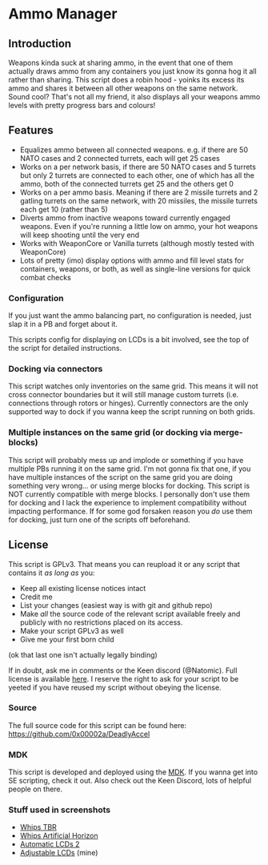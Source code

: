 # Ammo Manager 

## Introduction 

Weapons kinda suck at sharing ammo, in the event that one of them actually draws ammo from any containers you just know its gonna hog it all rather than sharing. This script 
does a robin hood - yoinks its excess its ammo and shares it between all other weapons on the same network. Sound cool? That's not all my friend, it also displays 
all your weapons ammo levels with pretty progress bars and colours!

## Features 

- Equalizes ammo between all connected weapons. e.g. if there are 50 NATO cases and 2 connected turrets, each will get 25 cases
- Works on a per network basis, if there are 50 NATO cases and 5 turrets but only 2 turrets are connected to each other, one of which has all the ammo, both of the connected turrets get 25 and the others get 0
- Works on a per ammo basis. Meaning if there are 2 missile turrets and 2 gatling turrets on the same network, with 20 missiles, the missile turrets each get 10 (rather than 5)
- Diverts ammo from inactive weapons toward currently engaged weapons. Even if you're running a little low on ammo, your hot weapons will keep shooting until the very end
- Works with WeaponCore or Vanilla turrets (although mostly tested with WeaponCore)
- Lots of pretty (imo) display options with ammo and fill level stats for containers, weapons, or both, as well as single-line versions for quick combat checks 

### Configuration 

If you just want the ammo balancing part, no configuration is needed, just slap it in a PB and forget about it.

This scripts config for displaying on LCDs is a bit involved, see the top of the script for detailed instructions.

### Docking via connectors

This script watches only inventories on the same grid. This means it will not cross connector boundaries but it will still manage custom turrets (i.e. connections through rotors or hinges). Currently 
connectors are the only supported way to dock if you wanna keep the script running on both grids. 

### Multiple instances on the same grid (or docking via merge-blocks)

This script will probably mess up and implode or something if you have multiple PBs running it on the same grid. I'm not gonna fix that one, if you have multiple instances of the script on the same 
grid you are doing something very wrong... or using merge blocks for docking. This script is NOT currently compatible with merge blocks. I personally don't use them for docking and I lack the 
experience to implement compatibility without impacting performance. If for some god forsaken reason you _do_ use them for docking, just turn one of the scripts off beforehand.

## License 

This script is GPLv3. That means you can reupload it or any script that contains it _as long as_ you:

- Keep all existing license notices intact
- Credit me
- List your changes (easiest way is with git and github repo)
- Make _all_ the source code of the relevant script available freely and publicly with no restrictions placed on its access.
- Make your script GPLv3 as well
- Give me your first born child

(ok that last one isn't actually legally binding)

If in doubt, ask me in comments or the Keen discord (\@Natomic). 
Full license is available [here](https://github.com/0x00002a/AmmoMgr/blob/220c418739ff811b354517f661e4f7aa7f3cf9b8/LICENSE). I reserve the right to ask 
for your script to be yeeted if you have reused my script without obeying the license.

### Source

The full source code for this script can be found here: https://github.com/0x00002a/DeadlyAccel

### MDK 

This script is developed and deployed using the [MDK](https://github.com/malware-dev/MDK-SE). If you wanna get into SE scripting, check it out. Also check out the Keen Discord, lots of 
helpful people on there.

### Stuff used in screenshots 

- [Whips TBR](https://steamcommunity.com/sharedfiles/filedetails/?id=1707280190)
- [Whips Artificial Horizon](https://steamcommunity.com/sharedfiles/filedetails/?id=1721247350)
- [Automatic LCDs 2](https://steamcommunity.com/sharedfiles/filedetails/?id=822950976)
- [Adjustable LCDs](https://steamcommunity.com/sharedfiles/filedetails/?id=2427400629) (mine)
